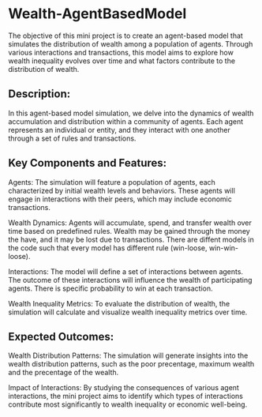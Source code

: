 # Wealth-AgentBasedModel
The objective of this mini project is to create an agent-based model that simulates the distribution of wealth among a population of agents. Through various interactions and transactions, this model aims to explore how wealth inequality evolves over time and what factors contribute to the distribution of wealth.


## Description:
In this agent-based model simulation, we delve into the dynamics of wealth accumulation and distribution within a community of agents. Each agent represents an individual or entity, and they interact with one another through a set of rules and transactions.

## Key Components and Features:

Agents: The simulation will feature a population of agents, each characterized by initial wealth levels and behaviors. These agents will engage in interactions with their peers, which may include economic transactions.

Wealth Dynamics: Agents will accumulate, spend, and transfer wealth over time based on predefined rules. Wealth may be gained through the money the have, and it may be lost due to transactions. There are diffent models in the code such that every model has different rule (win-loose, win-win-loose). 

Interactions: The model will define a set of interactions between agents. The outcome of these interactions will influence the wealth of participating agents. There is specific probability to win at each transaction.

Wealth Inequality Metrics: To evaluate the distribution of wealth, the simulation will calculate and visualize wealth inequality metrics over time. 

## Expected Outcomes:
Wealth Distribution Patterns: The simulation will generate insights into the wealth distribution patterns, such as the 
poor precentage, maximum wealth and the precentage of the wealth.

Impact of Interactions: By studying the consequences of various agent interactions, the mini project aims to identify which types of interactions contribute most significantly to wealth inequality or economic well-being.
